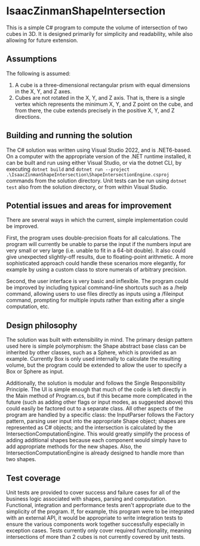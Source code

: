 # IsaacZinmanShapeIntersection
This is a simple C# program to compute the volume of intersection of two cubes in 3D. It is designed primarily for simplicity and readability, while also allowing for future extension.

## Assumptions
The following is assumed:
1. A cube is a three-dimensional rectangular prism with equal dimensions in the X, Y, and Z axes.
2. Cubes are not rotated in the X, Y, and Z axis. That is, there is a single vertex which represents the minimum X, Y, and Z point on the cube, and from there, the cube extends precisely in the positive X, Y, and Z directions.

## Building and running the solution
The C# solution was written using Visual Studio 2022, and is .NET6-based. On a computer with the appropriate version of the .NET runtime installed, it can be built and run using either Visual Studio, or via the dotnet CLI, by executing `dotnet build` and `dotnet run --project .\IsaacZinmanShapeIntersection\ShapeIntersectionEngine.csproj` commands from the solution directory. Unit tests can be run using `dotnet test` also from the solution directory, or from within Visual Studio.

## Potential issues and areas for improvement
There are several ways in which the current, simple implementation could be improved.

First, the program uses double-precision floats for all calculations. The program will currently be unable to parse the input if the numbers input are very small or very large (i.e. unable to fit in a 64-bit double). It also could give unexpected slightly-off results, due to floating-point arithmetic. A more sophisticated approach could handle these scenarios more elegantly, for example by using a custom class to store numerals of arbitrary precision.

Second, the user interface is very basic and inflexible. The program could be improved by including typical command-line shortcuts such as a /help command, allowing users to use files directly as inputs using a /fileinput command, prompting for multiple inputs rather than exiting after a single computation, etc.

## Design philosophy
The solution was built with extensibility in mind. The primary design pattern used here is simple polymorphism: the Shape abstract base class can be inherited by other classes, such as a Sphere, which is provided as an example. Currently Box is only used internally to calculate the resulting volume, but the program could be extended to allow the user to specify a Box or Sphere as input. 

Additionally, the solution is modular and follows the Single Responsibility Principle. The UI is simple enough that much of the code is left directly in the Main method of Program.cs, but if this became more complicated in the future (such as adding other flags or input modes, as suggested above) this could easily be factored out to a separate class. All other aspects of the program are handled by a specific class: the InputParser follows the Factory pattern, parsing user input into the appropriate Shape object; shapes are represented as C# objects; and the intersection is calculated by the IntersectionComputationEngine. This would greatly simplify the process of adding additional shapes because each component would simply have to add appropriate methods for the new shapes. Also, the IntersectionComputationEngine is already designed to handle more than two shapes.

## Test coverage
Unit tests are provided to cover success and failure cases for all of the business logic associated with shapes, parsing and computation. Functional, integration and performance tests aren't appropriate due to the simplicity of the program. If, for example, this program were to be integrated with an external API, it would be appropriate to write integration tests to ensure the various components work together successfully especially in exception cases. Tests currently only cover required functionality, meaning intersections of more than 2 cubes is not currently covered by unit tests.